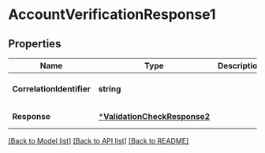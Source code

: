 # AccountVerificationResponse1

## Properties
Name | Type | Description | Notes
------------ | ------------- | ------------- | -------------
**CorrelationIdentifier** | **string** |  | [optional] [default to null]
**Response** | [***ValidationCheckResponse2**](ValidationCheckResponse2.md) |  | [default to null]

[[Back to Model list]](../README.md#documentation-for-models) [[Back to API list]](../README.md#documentation-for-api-endpoints) [[Back to README]](../README.md)

